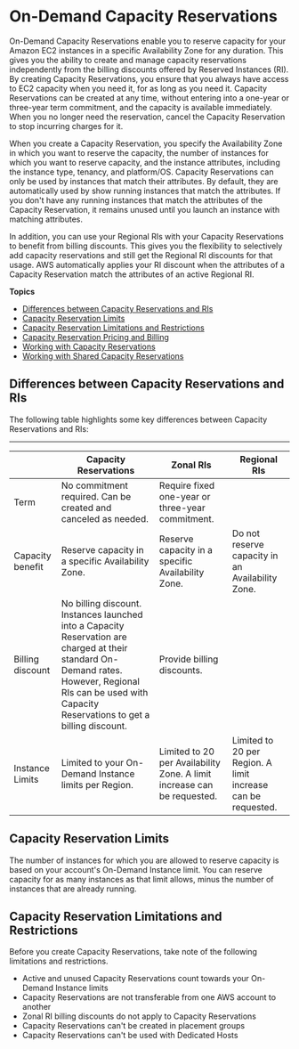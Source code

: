 # On\-Demand Capacity Reservations<a name="ec2-capacity-reservations"></a>

On\-Demand Capacity Reservations enable you to reserve capacity for your Amazon EC2 instances in a specific Availability Zone for any duration\. This gives you the ability to create and manage capacity reservations independently from the billing discounts offered by Reserved Instances \(RI\)\. By creating Capacity Reservations, you ensure that you always have access to EC2 capacity when you need it, for as long as you need it\. Capacity Reservations can be created at any time, without entering into a one\-year or three\-year term commitment, and the capacity is available immediately\. When you no longer need the reservation, cancel the Capacity Reservation to stop incurring charges for it\.

When you create a Capacity Reservation, you specify the Availability Zone in which you want to reserve the capacity, the number of instances for which you want to reserve capacity, and the instance attributes, including the instance type, tenancy, and platform/OS\. Capacity Reservations can only be used by instances that match their attributes\. By default, they are automatically used by show running instances that match the attributes\. If you don't have any running instances that match the attributes of the Capacity Reservation, it remains unused until you launch an instance with matching attributes\.

In addition, you can use your Regional RIs with your Capacity Reservations to benefit from billing discounts\. This gives you the flexibility to selectively add capacity reservations and still get the Regional RI discounts for that usage\. AWS automatically applies your RI discount when the attributes of a Capacity Reservation match the attributes of an active Regional RI\.

**Topics**
+ [Differences between Capacity Reservations and RIs](#capacity-reservations-differences)
+ [Capacity Reservation Limits](#capacity-reservations-limits)
+ [Capacity Reservation Limitations and Restrictions](#capacity-reservations-limitations)
+ [Capacity Reservation Pricing and Billing](capacity-reservations-pricing-biling.md)
+ [Working with Capacity Reservations](capacity-reservations-using.md)
+ [Working with Shared Capacity Reservations](capacity-reservation-sharing.md)

## Differences between Capacity Reservations and RIs<a name="capacity-reservations-differences"></a>

The following table highlights some key differences between Capacity Reservations and RIs:


****  

|  | Capacity Reservations | Zonal RIs | Regional RIs | 
| --- | --- | --- | --- | 
| Term | No commitment required\. Can be created and canceled as needed\. | Require fixed one\-year or three\-year commitment\. | 
| Capacity benefit | Reserve capacity in a specific Availability Zone\. | Reserve capacity in a specific Availability Zone\. | Do not reserve capacity in an Availability Zone\. | 
| Billing discount | No billing discount\. Instances launched into a Capacity Reservation are charged at their standard On\-Demand rates\. However, Regional RIs can be used with Capacity Reservations to get a billing discount\. | Provide billing discounts\. | 
| Instance Limits | Limited to your On\-Demand Instance limits per Region\. | Limited to 20 per Availability Zone\. A limit increase can be requested\. | Limited to 20 per Region\. A limit increase can be requested\. | 

## Capacity Reservation Limits<a name="capacity-reservations-limits"></a>

The number of instances for which you are allowed to reserve capacity is based on your account's On\-Demand Instance limit\. You can reserve capacity for as many instances as that limit allows, minus the number of instances that are already running\.

## Capacity Reservation Limitations and Restrictions<a name="capacity-reservations-limitations"></a>

Before you create Capacity Reservations, take note of the following limitations and restrictions\.
+ Active and unused Capacity Reservations count towards your On\-Demand Instance limits
+ Capacity Reservations are not transferable from one AWS account to another
+ Zonal RI billing discounts do not apply to Capacity Reservations
+ Capacity Reservations can't be created in placement groups
+ Capacity Reservations can't be used with Dedicated Hosts